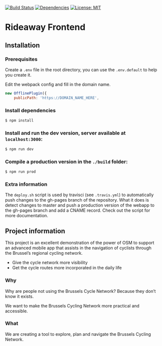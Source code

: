 [![Build Status](https://travis-ci.org/oSoc17/rideaway-frontend.svg?branch=master)](https://travis-ci.org/oSoc17/rideaway-frontend)
[![Dependencies](https://david-dm.org/oSoc17/rideaway-frontend.svg)](https://david-dm.org/oSoc17/rideaway-frontend)
[![License: MIT](https://img.shields.io/badge/License-MIT-lightgrey.svg)](https://opensource.org/licenses/MIT)

# Rideaway Frontend

## Installation

### Prerequisites
Create a `.env` file in the root directory, you can use the `.env.default` to help you create it.

Edit the webpack config and fill in the domain name.

```js
new OfflinePlugin({
    publicPath: 'https://DOMAIN_NAME_HERE',
```

### Install dependencies

```sh
$ npm install
```

### Install and run the dev version, server available at `localhost:3000`:
```sh
$ npm run dev
```

### Compile a production version in the `./build` folder:
```sh
$ npm run prod
```

### Extra information
The `deploy.sh` script is used by travisci (see `.travis.yml`) to automatically push changes to the gh-pages branch of the repository.
What it does is detect changes to master and push a production version of the webapp to the gh-pages branch and add a CNAME record. Check out the script for more documentation.

## Project information

This project is an excellent demonstration of the power of OSM to support an advanced mobile app that assists in the navigation of cyclists through the Brussel’s regional cycling network.

* Give the cycle network more visibility
* Get the cycle routes more incorporated in the daily life

### Why
Why are people not using the Brussels Cycle Network?
Because they don’t know it exists.
 
We want to make the Brussels Cycling Network more practical and accessible.

### What 
We are creating a tool to explore, plan and navigate the Brussels Cycling Network.

